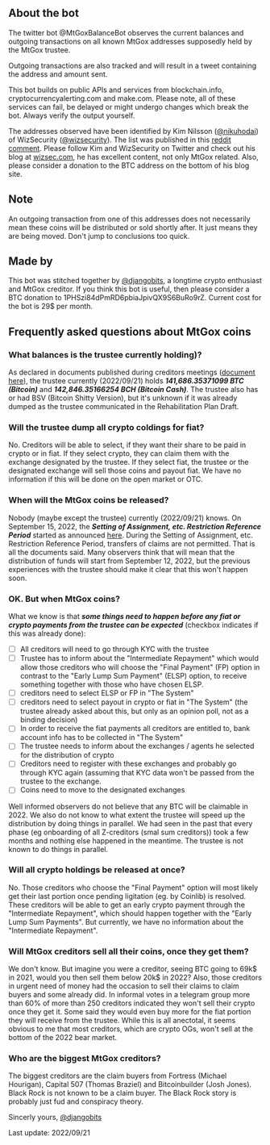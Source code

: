 ## About the bot

The twitter bot @MtGoxBalanceBot observes the current balances and outgoing transactions on all known MtGox addresses supposedly held by the MtGox trustee. 

Outgoing transactions are also tracked and will result in a tweet containing the address and amount sent. 

This bot builds on public APIs and services from blockchain.info, cryptocurrencyalerting.com and make.com. Please note, all of these services can fail, be delayed or might undergo changes which break the bot. Always verify the output yourself.

The addresses observed have been identified by Kim Nilsson ([@nikuhodai](https://twitter.com/nikuhodai)) of WizSecurity ([@wizsecurity](https://twitter.com/wizsecurity)). The list was published in this [reddit comment](https://www.reddit.com/r/mtgoxinsolvency/comments/82m0dl/comment/dvd2vre/). Please follow Kim and WizSecurity on Twitter and check out his blog at [wizsec.com](https://blog.wizsec.jp/), he has excellent content, not only MtGox related. Also, please consider a donation to the BTC address on the bottom of his blog site.

## Note

An outgoing transaction from one of this addresses does not necessarily mean these coins will be distributed or sold shortly after. It just means they are being moved. Don't jump to conclusions too quick.


## Made by

This bot was stitched together by [@djangobits](https://twitter.com/djangobits), a longtime crypto enthusiast and MtGox creditor. If you think this bot is useful, then please consider a BTC donation to 1PHSzi84dPmRD6pbiaJpivQX9S6BuRo9rZ. Current cost for the bot is 29$ per month. 

## Frequently asked questions about MtGox coins

### What balances is the trustee currently holding)?
As declared in documents published during creditors meetings ([document here](http://www.mtgox.com/img/pdf/20191001_report.pdf)), the trustee currently (2022/09/21) holds ***141,686.35371099 BTC (Bitcoin)*** and ***142,846.35166254 BCH (Bitcoin Cash)***. The trustee also has or had BSV (Bitcoin Shitty Version), but it's unknown if it was already dumped as the trustee communicated in the Rehabilitation Plan Draft.

### Will the trustee dump all crypto coldings for fiat?
No. Creditors will be able to select, if they want their share to be paid in crypto or in fiat. If they select crypto, they can claim them with the exchange designated by the trustee. If they select fiat, the trustee or the designated exchange will sell those coins and payout fiat. We have no information if this will be done on the open market or OTC.

### When will the MtGox coins be released?
Nobody (maybe except the trustee) currently (2022/09/21) knows. On September 15, 2022, the ***Setting of Assignment, etc. Restriction Reference Period*** started as announced [here](http://www.mtgox.com/img/pdf/20220831_announcement_en.pdf). During the Setting of Assignment, etc. Restriction Reference Period, transfers of claims are not permitted. That is all the documents said. Many observers think that will mean that the distribution of funds will start from September 12, 2022, but the previous experiences with the trustee should make it clear that this won't happen soon.

### OK. But when MtGox coins?
What we know is that ***some things need to happen before any fiat or crypto payments from the trustee can be expected*** (checkbox indicates if this was already done): 

- [ ] All creditors will need to go through KYC with the trustee
- [ ] Trustee has to inform about the "Intermediate Repayment" which would allow those creditors who will choose the "Final Payment" (FP) option in contrast to the "Early Lump Sum Payment" (ELSP) option, to receive something together with those who have chosen ELSP.
- [ ] creditors need to select ELSP or FP in "The System"
- [ ] creditors need to select payout in crypto or fiat in "The System" (the trustee already asked about this, but only as an opinion poll, not as a binding decision)
- [ ] In order to receive the fiat payments all creditors are entitled to, bank account info has to be collected in "The System"
- [ ] The trustee needs to inform about the exchanges / agents he selected for the distribution of crypto
- [ ] Creditors need to register with these exchanges and probably go through KYC again (assuming that KYC data won't be passed from the trustee to the exchange.
- [ ] Coins need to move to the designated exchanges

Well informed observers do not believe that any BTC will be claimable in 2022. We also do not know to what extent the trustee will speed up the distribution by doing things in parallel. We had seen in the past that every phase (eg onboarding of all Z-creditors (smal sum creditors)) took a few months and nothing else happened in the meantime. The trustee is not known to do things in parallel. 

### Will all crypto holdings be released at once?
No. Those creditors who choose the "Final Payment" option will most likely get their last portion once pending ligitation (eg. by Coinlib) is resolved. These creditors will be able to get an early crypto payment through the "Intermediate Repayment", which should happen together with the "Early Lump Sum Payments". But currently, we have no information about the "Intermediate Repayment".

### Will MtGox creditors sell all their coins, once they get them?
We don't know. But imagine you were a creditor, seeing BTC going to 69k$ in 2021, would you then sell them below 20k$ in 2022? Also, those creditors in urgent need of money had the occasion to sell their claims to claim buyers and some already did. In informal votes in a telegram group more than 60% of more than 250 creditors indicated they won't sell their crypto once they get it. Some said they would even buy more for the fiat portion they will receive from the trustee. While this is all anectotal, it seems obvious to me that most creditors, which are crypto OGs, won't sell at the bottom of the 2022 bear market.

### Who are the biggest MtGox creditors?
The biggest creditors are the claim buyers from Fortress (Michael Hourigan), Capital 507 (Thomas Braziel) and Bitcoinbuilder (Josh Jones). Black Rock is not known to be a claim buyer. The Black Rock story is probably just fud and conspiracy theory.

Sincerly yours,
[@djangobits](https://twitter.com/djangobits)

Last update: 2022/09/21







